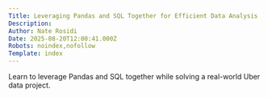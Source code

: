 ```yaml
---
Title: Leveraging Pandas and SQL Together for Efficient Data Analysis
Description: 
Author: Nate Rosidi
Date: 2025-08-20T12:00:41.000Z
Robots: noindex,nofollow
Template: index
---
```

Learn to leverage Pandas and SQL together while solving a real-world Uber data project.